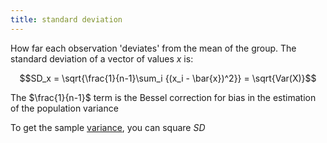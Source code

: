 ```yaml
---
title: standard deviation
---
```


How far each observation 'deviates' from the mean of the group. The standard deviation of a vector of values $x$ is:

$$SD_x = \sqrt{\frac{1}{n-1}\sum_i {(x_i - \bar{x})^2}} = \sqrt{Var(X)}$$

The $\frac{1}{n-1}$ term is the Bessel correction for bias in the estimation of the population variance

To get the sample [variance](notes/statistics/variance.md), you can square $SD$